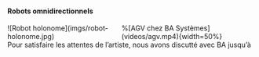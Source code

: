 #### Robots omnidirectionnels

<div class="columns">
<div class="column" width="50%">
![Robot holonome](imgs/robot-holonome.jpg)
</div>
<div class="column" width="50%">
%[AGV chez BA Systèmes](videos/agv.mp4){width=50%}
</div>
</div>

<div class="notes">
Pour satisfaire les attentes de l’artiste, nous avons discutté avec BA jusqu’à
</div>
